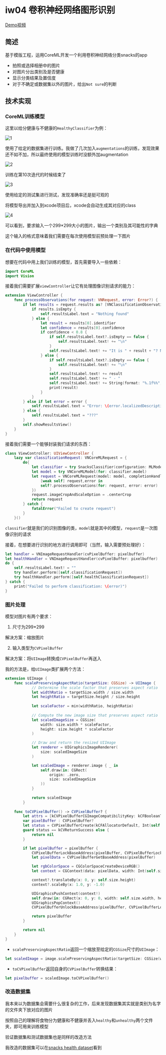 # iw04 卷积神经网络图形识别

[Demo视频](https://www.bilibili.com/video/BV1cU4y1T748/)

## 简述

基于模版工程，运用CoreML开发一个利用卷积神经网络分类snacks的app

- 拍照或选择相册中的图片
- 对图片分出类别及是否健康
- 显示分类结果及置信度
- 对于不确定或数据集以外的图片，给出`Not sure`的判断

## 技术实现

### CoreML训练模型

这里以给分健康与不健康的`HealthyClassifier`为例：

![1](res/1.png)

使用了给定的数据集进行训练。我做了几次加入`augmentations`的训练，发现效果还不如不加，所以最终使用的模型训练时没额外加augmentation

![2](res/2.png)

训练在第10次迭代的时候结束了

![3](res/3.png)

使用给定的测试集进行测试，发现准确率还是挺可观的

将模型导出并加入到xcode项目后，xcode会自动生成其对应的class

![4](res/4.png)

可以看到，要求输入一个299*299大小的图片，输出一个类别及其可能性的字典

这个输入的格式意味着我们需要在每次使用模型前预处理一下图片

### 在代码中使用模型

想要在代码中用上我们训练的模型，首先需要导入一些依赖：

```swift
import CoreML
import Vision
```

接着我们需要扩展`viewController`让它有处理图像识别请求的能力：

```swift
extension ViewController {
    func processObservations(for request: VNRequest, error: Error?) {
        if let results = request.results as? [VNClassificationObservation] {
            if results.isEmpty {
                self.resultsLabel.text = "Nothing found"
            } else {
                let result = results[0].identifier
                let confidence = results[0].confidence
                if confidence < 0.8 {
                    if self.resultsLabel.text?.isEmpty == false {
                        self.resultsLabel.text! += "\n"
                    }
                    self.resultsLabel.text! += "It is " + result + "? Not sure"
                } else {
                    if self.resultsLabel.text?.isEmpty == false {
                        self.resultsLabel.text! += "\n"
                    }
                    self.resultsLabel.text! += result
                    self.resultsLabel.text! += " - "
                    self.resultsLabel.text! += String(format: "%.1f%%", confidence * 100)
                    print(result)
                }
            }
        } else if let error = error {
            self.resultsLabel.text = "Error: \(error.localizedDescription)"
        } else {
            self.resultsLabel.text = "???"
        }
        self.showResultsView()
    }
}
```

接着我们需要一个能够封装我们请求的东西：

```swift
class ViewController: UIViewController {
    lazy var classificationRequest: VNCoreMLRequest = {
        do{
            let classifier = try SnacksClassifier(configuration: MLModelConfiguration())
            let model = try VNCoreMLModel(for: classifier.model)
            let request = VNCoreMLRequest(model: model, completionHandler: {
                [weak self] request,error in
                self?.processObservations(for: request, error: error)
            })
            request.imageCropAndScaleOption = .centerCrop
            return request
        } catch {
            fatalError("Failed to create request")
        }
    }()
```

`classifier`就是我们的识别图像的类，`model`就是其中的模型，`request`是一次图像识别的请求

接着，在想要进行识别的地方进行调用即可（当然，输入需要预处理好）：

```swift
let handler = VNImageRequestHandler(cvPixelBuffer: pixelbuffer)
let healthHandler = VNImageRequestHandler(cvPixelBuffer: pixelbuffer)
do {
    self.resultsLabel.text! = ""
    try handler.perform([self.classificationRequest])
    try healthHandler.perform([self.healthClassificationRequest])
} catch {
    print("Failed to perform classification: \(error)")
}
```

### 图片处理

模型对图片有两个要求：

1. 尺寸为299*299

解决方案：缩放图片

2. 输入类型为`CVPixelBuffer`

解决方案：将`UIImage`转换成`CVPixelBuffer`再送入

我的方法是，给`UIImage`类扩展两个方法：

```swift
extension UIImage {
    func scalePreservingAspectRatio(targetSize: CGSize) -> UIImage {
            // Determine the scale factor that preserves aspect ratio
            let widthRatio = targetSize.width / size.width
            let heightRatio = targetSize.height / size.height
            
            let scaleFactor = min(widthRatio, heightRatio)
            
            // Compute the new image size that preserves aspect ratio
            let scaledImageSize = CGSize(
                width: size.width * scaleFactor,
                height: size.height * scaleFactor
            )

            // Draw and return the resized UIImage
            let renderer = UIGraphicsImageRenderer(
                size: scaledImageSize
            )

            let scaledImage = renderer.image { _ in
                self.draw(in: CGRect(
                    origin: .zero,
                    size: scaledImageSize
                ))
            }
            
            return scaledImage
        }
    
    func toCVPixelBuffer() -> CVPixelBuffer? {
        let attrs = [kCVPixelBufferCGImageCompatibilityKey: kCFBooleanTrue, kCVPixelBufferCGBitmapContextCompatibilityKey: kCFBooleanTrue] as CFDictionary
        var pixelBuffer : CVPixelBuffer?
        let status = CVPixelBufferCreate(kCFAllocatorDefault, Int(self.size.width), Int(self.size.height), kCVPixelFormatType_32ARGB, attrs, &pixelBuffer)
        guard status == kCVReturnSuccess else {
            return nil
        }

        if let pixelBuffer = pixelBuffer {
            CVPixelBufferLockBaseAddress(pixelBuffer, CVPixelBufferLockFlags(rawValue: 0))
            let pixelData = CVPixelBufferGetBaseAddress(pixelBuffer)

            let rgbColorSpace = CGColorSpaceCreateDeviceRGB()
            let context = CGContext(data: pixelData, width: Int(self.size.width), height: Int(self.size.height), bitsPerComponent: 8, bytesPerRow: CVPixelBufferGetBytesPerRow(pixelBuffer), space: rgbColorSpace, bitmapInfo: CGImageAlphaInfo.noneSkipFirst.rawValue)

            context?.translateBy(x: 0, y: self.size.height)
            context?.scaleBy(x: 1.0, y: -1.0)

            UIGraphicsPushContext(context!)
            self.draw(in: CGRect(x: 0, y: 0, width: self.size.width, height: self.size.height))
            UIGraphicsPopContext()
            CVPixelBufferUnlockBaseAddress(pixelBuffer, CVPixelBufferLockFlags(rawValue: 0))

            return pixelBuffer
        }

        return nil
    }
}
```

- `scalePreservingAspectRatio`返回一个缩放至给定的`CGSize`尺寸的`UIImage`：

```swift
let scaledImage = image.scalePreservingAspectRatio(targetSize: CGSize(width: 299, height: 299))
```

- `toCVPixelBuffer`返回自身的`CVPixelBuffer`转换结果：

```swift
let pixelbuffer = scaledImage.toCVPixelBuffer()
```

### 改造数据集

我本来以为数据集会需要什么很复杂的工作，后来发现数据集其实就是类别为名字的文件夹下放对应的图片

按照自己的理解将食物分为健康和不健康并丢入`healthy`和`unhealthy`两个文件夹，即可用来训练模型

验证数据集和测试数据集也是同样的改造方法

我改造的数据集可以在[snacks health dataset](https://github.com/syhien/snacks-health-dataset/)看到

